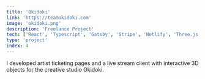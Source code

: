 ```yaml
---
title: 'Okidoki'
link: 'https://teamokidoki.com'
image: 'okidoki.png'
description: 'Freelance Project'
tech: ['React', 'Typescript', 'Gatsby', 'Stripe', 'Netlify', 'Three.js']
type: 'project'
index: 4
---
```


I developed artist ticketing pages and a live stream client with interactive 3D objects for the creative studio Okidoki.
